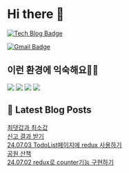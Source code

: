 # Hi there 👋

[![Tech Blog Badge](http://img.shields.io/badge/tistory-black?style=flat-square&logo=Tistory&link=https://codingpracticenote.tistory.com/)](https://codingpracticenote.tistory.com/)
	
[![Gmail Badge](https://img.shields.io/badge/Gmail-d14836?style=flat-square&logo=Gmail&logoColor=white&link=mailto:tkdrnr1215@gmail.com)](mailto:tkdrnr1215@gmail.com)

## 이런 환경에 익숙해요✍🏼

<img src="https://img.shields.io/badge/CSS3-1572B6?style=flat-square&logo=CSS3&logoColor=white"/> </t>
<img src="https://img.shields.io/badge/HTML5-E34F26?style=flat-square&logo=HTML5&logoColor=white"/> 
<img src="https://img.shields.io/badge/JavaScript-F7DF1E?style=flat-square&logo=JavaScript&logoColor=white"/>
<img src="https://img.shields.io/badge/TypeScript-3178C6?style=flat-square&logo=TypeScript&logoColor=white"/>

## 📕 Latest Blog Posts

<a href=https://codingpracticenote.tistory.com/252>최댓값과 최소값</a></br><a href=https://codingpracticenote.tistory.com/251>신고 결과 받기</a></br><a href=https://codingpracticenote.tistory.com/250>24.07.03 TodoList페이지에 redux 사용하기</a></br><a href=https://codingpracticenote.tistory.com/249>공원 산책</a></br><a href=https://codingpracticenote.tistory.com/248>24.07.02 redux로 counter기능 구현하기</a></br>